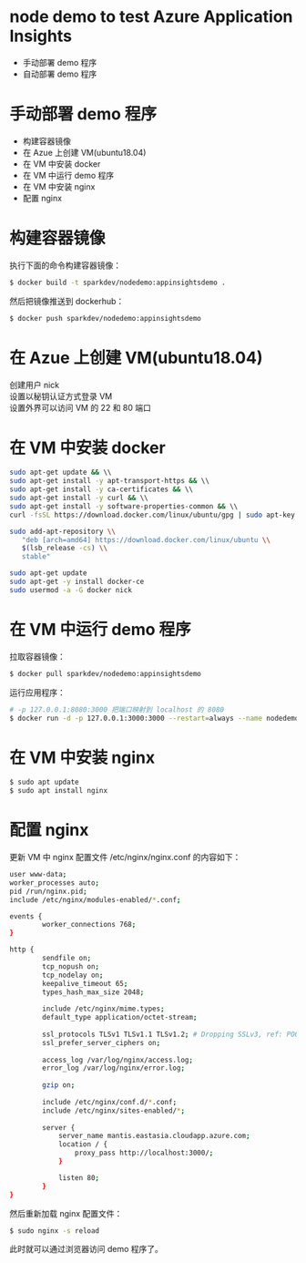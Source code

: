 # node demo to test Azure Application Insights
 - 手动部署 demo 程序
 - 自动部署 demo 程序
 
# 手动部署 demo 程序
 - 构建容器镜像
 - 在 Azue 上创建 VM(ubuntu18.04)
 - 在 VM 中安装 docker
 - 在 VM 中运行 demo 程序
 - 在 VM 中安装 nginx
 - 配置 nginx

# 构建容器镜像
执行下面的命令构建容器镜像：  
```sh
$ docker build -t sparkdev/nodedemo:appinsightsdemo .
```
然后把镜像推送到 dockerhub：  
```sh
$ docker push sparkdev/nodedemo:appinsightsdemo
```

# 在 Azue 上创建 VM(ubuntu18.04)
创建用户 nick  
设置以秘钥认证方式登录 VM  
设置外界可以访问 VM 的 22 和 80 端口  

# 在 VM 中安装 docker
```sh
sudo apt-get update && \\
sudo apt-get install -y apt-transport-https && \\
sudo apt-get install -y ca-certificates && \\
sudo apt-get install -y curl && \\
sudo apt-get install -y software-properties-common && \\
curl -fsSL https://download.docker.com/linux/ubuntu/gpg | sudo apt-key add -

sudo add-apt-repository \\
   "deb [arch=amd64] https://download.docker.com/linux/ubuntu \\
   $(lsb_release -cs) \\
   stable"

sudo apt-get update  
sudo apt-get -y install docker-ce  
sudo usermod -a -G docker nick  
```

# 在 VM 中运行 demo 程序
拉取容器镜像：  
```sh
$ docker pull sparkdev/nodedemo:appinsightsdemo  
```

运行应用程序：  
```sh
# -p 127.0.0.1:8080:3000 把端口映射到 localhost 的 8080  
$ docker run -d -p 127.0.0.1:3000:3000 --restart=always --name nodedemo sparkdev/nodedemo:appinsightsdemo  
```

# 在 VM 中安装 nginx
```sh
$ sudo apt update
$ sudo apt install nginx
```

# 配置 nginx
更新 VM 中 nginx 配置文件 /etc/nginx/nginx.conf 的内容如下：  
```sh
user www-data;
worker_processes auto;
pid /run/nginx.pid;
include /etc/nginx/modules-enabled/*.conf;

events {
        worker_connections 768;
}

http {
        sendfile on;
        tcp_nopush on;
        tcp_nodelay on;
        keepalive_timeout 65;
        types_hash_max_size 2048;
	
        include /etc/nginx/mime.types;
        default_type application/octet-stream;
	
        ssl_protocols TLSv1 TLSv1.1 TLSv1.2; # Dropping SSLv3, ref: POODLE
        ssl_prefer_server_ciphers on;
	
        access_log /var/log/nginx/access.log;
        error_log /var/log/nginx/error.log;
	
        gzip on;
	
        include /etc/nginx/conf.d/*.conf;
        include /etc/nginx/sites-enabled/*;
        
        server {
            server_name mantis.eastasia.cloudapp.azure.com;
            location / {
                proxy_pass http://localhost:3000/;
            }

            listen 80;
        }
}
```
然后重新加载 nginx 配置文件：
```sh
$ sudo nginx -s reload
```

此时就可以通过浏览器访问 demo 程序了。
